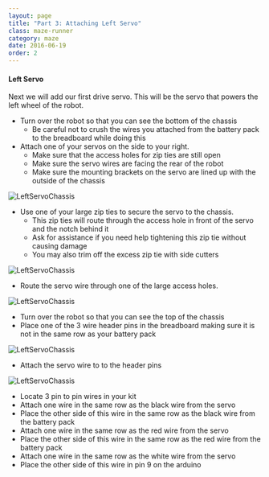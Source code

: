 ```yaml
---
layout: page
title: "Part 3: Attaching Left Servo"
class: maze-runner
category: maze
date: 2016-06-19
order: 2
---
```


#### Left Servo

Next we will add our first drive servo. This will be the servo that powers the left wheel of the robot.

* Turn over the robot so that you can see the bottom of the chassis
    * Be careful not to crush the wires you attached from the battery pack to the breadboard while doing this
* Attach one of your servos on the side to your right.
    * Make sure that the access holes for zip ties are still open
    * Make sure the servo wires are facing the rear of the robot
    * Make sure the mounting brackets on the servo are lined up with the outside of the chassis

![LeftServoChassis]({{site.baseurl}}/assets/mazerunner/leftservo_chassis.jpg)

* Use one of your large zip ties to secure the servo to the chassis.
    * This zip ties will route through the access hole in front of the servo and the notch behind it
    * Ask for assistance if you need help tightening this zip tie without causing damage
    * You may also trim off the excess zip tie with side cutters

![LeftServoChassis]({{site.baseurl}}/assets/mazerunner/leftservo_ziptie.jpg)

* Route the servo wire through one of the large access holes.

![LeftServoChassis]({{site.baseurl}}/assets/mazerunner/leftservo_routewires.jpg)

* Turn over the robot so that you can see the top of the chassis
* Place one of the 3 wire header pins in the breadboard making sure it is not in the same row as your battery pack


![LeftServoChassis]({{site.baseurl}}/assets/mazerunner/leftservo_headerpins.jpg)

* Attach the servo wire to to the header pins

![LeftServoChassis]({{site.baseurl}}/assets/mazerunner/leftservo_attachwires.jpg)

* Locate 3 pin to pin wires in your kit
* Attach one wire in the same row as the black wire from the servo
* Place the other side of this wire in the same row as the black wire from the battery pack
* Attach one wire in the same row as the red wire from the servo
* Place the other side of this wire in the same row as the red wire from the battery pack
* Attach one wire in the same row as the white wire from the servo
* Place the other side of this wire in pin 9 on the arduino

